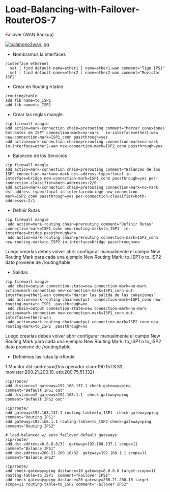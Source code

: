 # Load-Balancing-with-Failover-RouterOS-7
Failover (WAN Backup)

[![balanceo2wan.jpg](https://i.postimg.cc/vmHcJ5zB/balanceo2wan.jpg)](https://postimg.cc/cv2xYgPy)
- Nombramos la interfaces 
```
/interface ethernet
  set [ find default-name=ether1 ] name=ether1-wan comment="Tigo IPS1"
  set [ find default-name=ether2 ] name=ether2-wan comment="Movistar ISP2"
 ```
- Crear en Routing->table
```
/routing/table
add fib name=to_ISP1
add fib name=to_ISP2
```

- Crear las reglas mangle

```
/ip firewall mangle
add action=mark-connection chain=prerouting comment="Marcar conexiones Entrantes de ISP" connection-mark=no-mark   in-interface=ether1-wan new-connection-mark=ISP1_conn passthrough=yes
add action=mark-connection chain=prerouting connection-mark=no-mark   in-interface=ether2-wan new-connection-mark=ISP2_conn passthrough=yes
```

- Balanceo de los Servicios
```
/ip firewall mangle
add action=mark-connection chain=prerouting comment="Balanceo de los ISP" connection-mark=no-mark dst-address-type=!local in-interface=bridge new-connection-mark=ISP1_conn passthrough=yes per-connection-classifier=both-addresses:2/0
add action=mark-connection chain=prerouting connection-mark=no-mark dst-address-type=!local in-interface=bridge new-connection-mark=ISP2_conn passthrough=yes per-connection-classifier=both-addresses:2/1
```
- Definir Rutas
```
/ip firewall mangle
 add action=mark-routing chain=prerouting comment="Definir Rutas" connection-mark=ISP1_conn new-routing-mark=to_ISP1  in-interface=bridge passthrough=no
 add action=mark-routing chain=prerouting connection-mark=ISP2_conn new-routing-mark=to_ISP2 in-interface=bridge passthrough=no
 ```
 Luego crearlas debes volver abrir configurar manualmente el campo New Routing Mark para cada una ejemplo New Routing Mark: to_ISP1 o to_ISP2 dato proviene de /routing/table 

- Salidas
```
/ip firewall mangle
 add chain=output connection-state=new connection-mark=no-mark action=mark-connection new-connection-mark=ISP1_conn out-interface=ether1-wan comment="Marcar las salida de las conexiones"
 add action=mark-routing chain=output  connection-mark=ISP1_conn new-routing-mark=to_ISP1  passthrough=no
 add chain=output connection-state=new connection-mark=no-mark action=mark-connection new-connection-mark=ISP1_conn out-interface=ether2-wan
 add action=mark-routing chain=output connection-mark=ISP2_conn new-routing-mark=to_ISP2  passthrough=no
```
Luego crearlas debes volver abrir configurar manualmente el campo New Routing Mark para cada una ejemplo New Routing Mark: to_ISP1 o to_ISP2 dato proviene de /routing/table 

- Definimos las rutas Ip->Route

1.Monitor dst-address=(Dns operador claro:190.157.8.33, movistar:200.21.200.10, etb:200.75.51.132) 

```
/ip/route/
add distance=1 gateway=192.168.137.1 check-gateway=ping comment="Default IPS1 out"
add distance=2 gateway=192.168.1.1  check-gateway=ping  comment="Default IPS2 out"

/ip/route/
add gateway=192.168.137.1 routing-table=to_ISP1  check-gateway=ping comment="Routing IPS1"
add gateway=192.168.1.1 routing-table=to_ISP2 check-gateway=ping comment="Routing IPS2"

# load-balanced w/ auto failover default gateways
/ip/route/
add dst-address=8.8.8.8/32  gateway=192.168.137.1 scope=11 comment="Balance IPS1"
add dst-address=200.21.200.10/32  gateway=192.168.1.1 scope=11 comment="Balance IPS2"

/ip/route/
add check-gateway=ping distance=10 gateway=8.8.8.8 target-scope=11 routing-table=to_ISP1  comment="Failover IPS1"
add check-gateway=ping distance=20 gateway=200.21.200.10 target-scope=11 routing-table=to_ISP2 comment="Failover IPS2"





```



